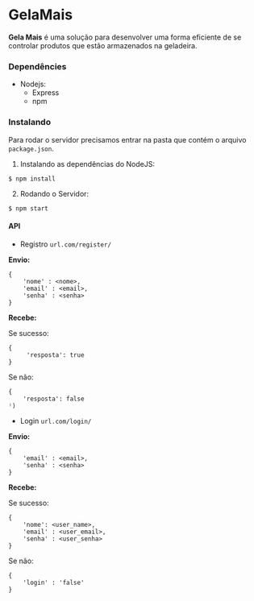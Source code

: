 # GelaMais

**Gela Mais** é uma solução para desenvolver uma forma eficiente de se controlar produtos que estão armazenados na geladeira.


### Dependêncies

- Nodejs:
    - Express
    - npm

### Instalando

Para rodar o servidor precisamos entrar na pasta que contém o arquivo `package.json`. 
1. Instalando as dependências do NodeJS:

```shell
$ npm install
```

2. Rodando o Servidor:

```shell
$ npm start
```

#### API

- Registro `url.com/register/`


**Envio:**

```
{ 
    'nome' : <nome>,
    'email' : <email>,
    'senha' : <senha>
}
```

**Recebe:**

Se sucesso:

```
{
     'resposta': true
}
```

Se não:

```
{
    'resposta': false
⁾)
```


- Login `url.com/login/`

**Envio:**

```
{ 
    'email' : <email>,
    'senha' : <senha>
}
```

**Recebe:**

Se sucesso:

```
{
    'nome': <user_name>,
    'email' : <user_email>,
    'senha' : <user_senha>
}
```

Se não:

```
{
    'login' : 'false'
}
```

